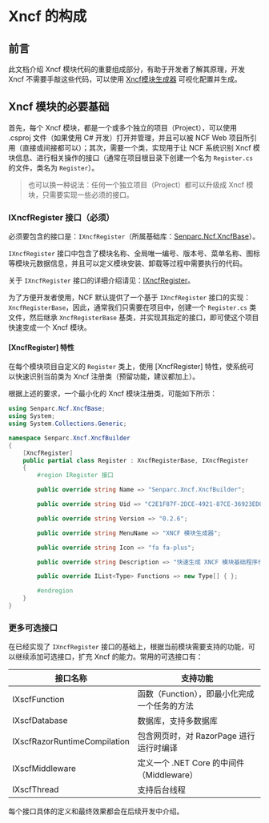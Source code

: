 # Xncf 的构成

## 前言

此文档介绍 Xncf 模块代码的重要组成部分，有助于开发者了解其原理，开发 Xncf 不需要手敲这些代码，可以使用 [Xncf模块生成器]() 可视化配置并生成。

## Xncf 模块的必要基础

首先，每个 Xncf 模块，都是一个或多个独立的项目（Project），可以使用 .csproj 文件（如果使用 C# 开发）打开并管理，并且可以被 NCF Web 项目所引用（直接或间接都可以）；其次，需要一个类，实现用于让 NCF 系统识别 Xncf 模块信息、进行相关操作的接口（通常在项目根目录下创建一个名为 `Register.cs` 的文件，类名为 `Register`）。

> 也可以换一种说法：任何一个独立项目（Project）都可以升级成 Xncf 模块，只需要实现一些必须的接口。

### IXncfRegister 接口（必须）
必须要包含的接口是：`IXncfRegister`（所属基础库：<a href="#sort=NcfPackageSources&doc=libs/Senparc.Ncf.XscfBase.md">Senparc.Ncf.XncfBase</a>）。

`IXncfRegister` 接口中包含了模块名称、全局唯一编号、版本号、菜单名称、图标等模块元数据信息，并且可以定义模块安装、卸载等过程中需要执行的代码。

关于 `IXncfRegister` 接口的详细介绍请见：[IXncfRegister](#sort=NcfPackageSources&doc=libs/Senparc.Ncf.AreaBase/IXncfRegister.md)。

为了方便开发者使用，NCF 默认提供了一个基于 `IXncfRegister` 接口的实现：`XncfRegisterBase`，因此，通常我们只需要在项目中，创建一个 `Register.cs` 类文件，然后继承 `XncfRegisterBase` 基类，并实现其指定的接口，即可使这个项目快速变成一个 Xncf 模块。


#### [XncfRegister] 特性

在每个模块项目自定义的 `Register` 类上，使用 [XncfRegister] 特性，使系统可以快速识别当前类为 Xncf 注册类（预留功能，建议都加上）。

根据上述的要求，一个最小化的 Xncf 模块注册类，可能如下所示：

``` C#
using Senparc.Ncf.XncfBase;
using System;
using System.Collections.Generic;

namespace Senparc.Xncf.XncfBuilder
{
    [XncfRegister]
    public partial class Register : XncfRegisterBase, IXncfRegister
    {
        #region IRegister 接口

        public override string Name => "Senparc.Xncf.XncfBuilder";

        public override string Uid => "C2E1F87F-2DCE-4921-87CE-36923ED0D6EA";

        public override string Version => "0.2.6";

        public override string MenuName => "XNCF 模块生成器";

        public override string Icon => "fa fa-plus";

        public override string Description => "快速生成 XNCF 模块基础程序代码，或 Sample 演示，可基于基础代码扩展自己的应用";

        public override IList<Type> Functions => new Type[] { };

        #endregion
    }
}
```

### 更多可选接口

在已经实现了 `IXncfRegister` 接口的基础上，根据当前模块需要支持的功能，可以继续添加可选接口，扩充 Xncf 的能力。常用的可选接口有：

接口名称           | 支持功能
------------------|--------
IXscfFunction     | 函数（Function），即最小化完成一个任务的方法
IXscfDatabase     | 数据库，支持多数据库
IXscfRazorRuntimeCompilation  | 包含网页时，对 RazorPage 进行运行时编译
IXscfMiddleware   | 定义一个 .NET Core 的中间件（Middleware）
IXscfThread       | 支持后台线程

每个接口具体的定义和最终效果都会在后续开发中介绍。


<!-- 
以下逐一介绍。

#### IXscfFunction 接口（可选）



#### IXscfDatabase 接口（可选）


#### IXscfRazorRuntimeCompilation 接口（可选）


#### IXscfMiddleware 接口（可选）


#### IXscfThread 接口（可选） -->
